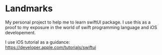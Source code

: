 # Landmarks
My personal project to help me to learn swiftUI package. I use this as a proof to my exposure in the world of swift programming language and iOS developement. 

I use iOS tutorial as a guidance:
https://developer.apple.com/tutorials/swiftui
